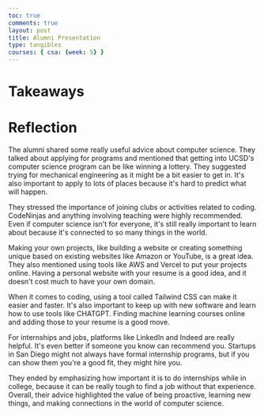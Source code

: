 ```yaml
---
toc: true
comments: true
layout: post
title: Alumni Presentation
type: tangibles
courses: { csa: {week: 5} }
---
```


# Takeaways

# Reflection

The alumni shared some really useful advice about computer science. They talked about applying for programs and mentioned that getting into UCSD's computer science program can be like winning a lottery. They suggested trying for mechanical engineering as it might be a bit easier to get in. It's also important to apply to lots of places because it's hard to predict what will happen.

They stressed the importance of joining clubs or activities related to coding. CodeNinjas and anything involving teaching were highly recommended. Even if computer science isn't for everyone, it's still really important to learn about because it's connected to so many things in the world.

Making your own projects, like building a website or creating something unique based on existing websites like Amazon or YouTube, is a great idea. They also mentioned using tools like AWS and Vercel to put your projects online. Having a personal website with your resume is a good idea, and it doesn't cost much to have your own domain.

When it comes to coding, using a tool called Tailwind CSS can make it easier and faster. It's also important to keep up with new software and learn how to use tools like CHATGPT. Finding machine learning courses online and adding those to your resume is a good move.

For internships and jobs, platforms like LinkedIn and Indeed are really helpful. It's even better if someone you know can recommend you. Startups in San Diego might not always have formal internship programs, but if you can show them you're a good fit, they might hire you.

They ended by emphasizing how important it is to do internships while in college, because it can be really tough to find a job without that experience. Overall, their advice highlighted the value of being proactive, learning new things, and making connections in the world of computer science.
